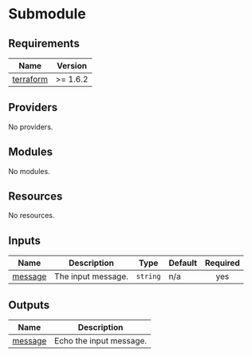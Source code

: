 # Submodule

<!-- BEGIN_TF_DOCS -->
## Requirements

| Name | Version |
|------|---------|
| <a name="requirement_terraform"></a> [terraform](#requirement\_terraform) | >= 1.6.2 |

## Providers

No providers.

## Modules

No modules.

## Resources

No resources.

## Inputs

| Name | Description | Type | Default | Required |
|------|-------------|------|---------|:--------:|
| <a name="input_message"></a> [message](#input\_message) | The input message. | `string` | n/a | yes |

## Outputs

| Name | Description |
|------|-------------|
| <a name="output_message"></a> [message](#output\_message) | Echo the input message. |
<!-- END_TF_DOCS -->
